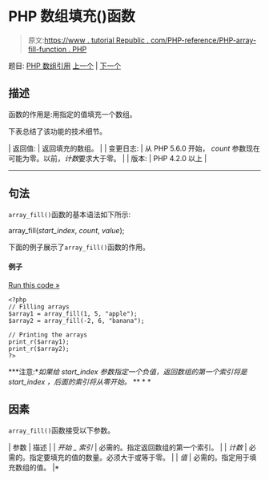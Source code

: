 # PHP 数组填充()函数

> 原文:[https://www . tutorial Republic . com/PHP-reference/PHP-array-fill-function . PHP](https://www.tutorialrepublic.com/php-reference/php-array-fill-function.php)

题目: [PHP 数组引用](php-array-functions.php) [上一个](php-array-diff-ukey-function.php) | [下一个](php-array-fill-keys-function.php)

## 描述

函数的作用是:用指定的值填充一个数组。

下表总结了该功能的技术细节。

| 返回值: | 返回填充的数组。 |
| 变更日志: | 从 PHP 5.6.0 开始， *count* 参数现在可能为零。以前，*计数*要求大于零。 |
| 版本: | PHP 4.2.0 以上 |

* * *

## 句法

`array_fill()`函数的基本语法如下所示:

array_fill(*start_index*, *count*, *value*);

下面的例子展示了`array_fill()`函数的作用。

#### 例子

[Run this code »](../codelab.php?topic=php&file=fill-an-array-with-same-value "Run this code to view the output")

```
<?php
// Filling arrays
$array1 = array_fill(1, 5, "apple");
$array2 = array_fill(-2, 6, "banana");

// Printing the arrays
print_r($array1);
print_r($array2);
?>
```

 ***注意:**如果给 *start_index* 参数指定一个负值，返回数组的第一个索引将是 *start_index* ，后面的索引将从零开始。*  ** * *

## 因素

`array_fill()`函数接受以下参数。

| 参数 | 描述 |
| *开始 _ 索引* | 必需的。指定返回数组的第一个索引。 |
| *计数* | 必需的。指定要填充的值的数量。必须大于或等于零。 |
| *值* | 必需的。指定用于填充数组的值。 |*